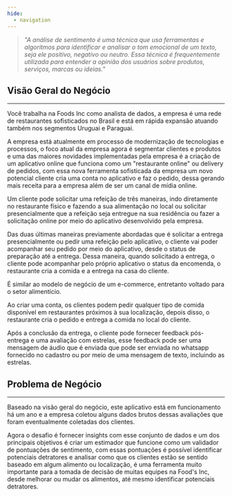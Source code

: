```yaml
---
hide:
  - navigation
---
```


> *"A análise de sentimento é uma técnica que usa ferramentas e algoritmos para identificar e analisar o tom emocional de um texto, seja ele positivo, negativo ou neutro. Essa técnica é frequentemente utilizada para entender a opinião dos usuários sobre produtos, serviços, marcas ou ideias."*


## Visão Geral do Negócio


---


Você trabalha na Foods Inc como analista de dados, a empresa é uma rede de restaurantes sofisticados no Brasil e está em rápida expansão atuando também nos segmentos Uruguai e Paraguai.


A empresa está atualmente em processo de modernização de tecnologias e processos, o foco atual da empresa agora é segmentar clientes e produtos e uma das maiores novidades implementadas pela empresa é a criação de um aplicativo online que funciona como um "restaurante online" ou delivery de pedidos, com essa nova ferramenta sofisticada da empresa um novo potencial cliente cria uma conta no aplicativo e faz o pedido, dessa gerando mais receita para a empresa além de ser um canal de mídia online.


Um cliente pode solicitar uma refeição de três maneiras, indo diretamente no restaurante físico  e fazendo a sua alimentação no local ou solicitar presencialmente que a refeição seja entregue na sua residência ou fazer a solicitação online por meio do aplicativo desenvolvido pela empresa.


Das duas últimas maneiras previamente abordadas que é solicitar a entrega presencialmente ou pedir uma refeição pelo aplicativo, o cliente vai poder acompanhar seu pedido por meio do aplicativo, desde o status de preparação até a entrega. Dessa maneira, quando solicitado a entrega, o cliente pode acompanhar pelo próprio aplicativo o status da encomenda, o restaurante cria a comida e a entrega na casa do cliente.


É similar ao modelo de negócio de um e-commerce, entretanto voltado para o setor alimentício.


Ao criar uma conta, os clientes podem pedir qualquer tipo de comida disponível em restaurantes próximos à sua localização, depois disso, o restaurante cria o pedido e entrega a comida no local do cliente.


Após a conclusão da entrega, o cliente pode fornecer feedback pós-entrega e uma avaliação com estrelas, esse feedback pode ser uma mensagem de áudio que é enviada que pode ser enviada no whatsapp fornecido no cadastro ou por meio de uma mensagem de texto, incluindo as estrelas.


## Problema de Negócio


---


Baseado na visão geral do negócio, este aplicativo está em funcionamento há um ano e a empresa coletou alguns dados brutos dessas avaliações que foram eventualmente coletadas dos clientes.


Agora o desafio é fornecer insights com esse conjunto de dados e um dos principais objetivos é criar um estimador que funcione como um validador de pontuações de sentimento, com essas pontuações é possível identificar potenciais detratores e analisar como que os clientes estão se sentido baseado em algum alimento ou localização, é uma ferramenta muito importante para a tomada de decisão de muitas equipes na Food's Inc, desde melhorar ou mudar os alimentos, até mesmo identificar potenciais detratores.

